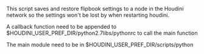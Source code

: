 This script saves and restore flipbook settings to a node in the Houdini network so the settings won't be lost by when restarting houdini.

A callback function need to be appended to $HOUDINI_USER_PREF_DIR/python2.7libs/pythonrc to call the main function  

The main module need to be in $HOUDINI_USER_PREF_DIR/scripts/python
